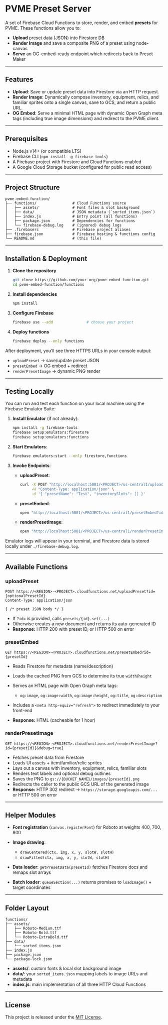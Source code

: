 # PVME Preset Server

A set of Firebase Cloud Functions to store, render, and embed **presets** for PVME. These functions allow you to:

* **Upload** preset data (JSON) into Firestore DB
* **Render Image** and save a composite PNG of a preset using node-canvas
* **Serve** an OG-embed-ready endpoint which redirects back to Preset Maker

---

## Features

* **Upload**: Save or update preset data into Firestore via an HTTP request.
* **Render Image**: Dynamically compose inventory, equipment, relics, and familiar sprites onto a single canvas, save to GCS, and return a public URL.
* **OG Embed**: Serve a minimal HTML page with dynamic Open Graph meta tags (including true image dimensions) and redirect to the PVME client.

---

## Prerequisites

* Node.js v14+ (or compatible LTS)
* Firebase CLI (`npm install -g firebase-tools`)
* A Firebase project with Firestore and Cloud Functions enabled
* A Google Cloud Storage bucket (configured for public read access)

---

## Project Structure

```text
pvme-embed-function/
├── functions/                # Cloud Functions source
│   ├── assets/               # Font files & slot background
│   ├── data/                 # JSON metadata (`sorted_items.json`)
│   ├── index.js              # Entry point (all functions)
│   ├── package.json          # Dependencies for functions
│   └── firebase-debug.log    # (ignored) debug logs
├── .firebaserc               # Firebase project aliases
├── firebase.json             # Firebase hosting & functions config
└── README.md                 # (this file)
```

---

## Installation & Deployment

1. **Clone the repository**

   ```bash
   git clone https://github.com/your-org/pvme-embed-function.git
   cd pvme-embed-function/functions
   ```

2. **Install dependencies**

   ```bash
   npm install
   ```

3. **Configure Firebase**

   ```bash
   firebase use --add               # choose your project
   ```

4. **Deploy functions**

   ```bash
   firebase deploy --only functions
   ```

After deployment, you’ll see three HTTPS URLs in your console output:

* `uploadPreset` → save/update preset JSON
* `presetEmbed` → OG embed + redirect
* `renderPresetImage` → dynamic PNG render

---

## Testing Locally

You can run and test each function on your local machine using the Firebase Emulator Suite:

1. **Install Emulator** (if not already):

   ```bash
   npm install -g firebase-tools
   firebase setup:emulators:firestore
   firebase setup:emulators:functions
   ```

2. **Start Emulators**:

   ```bash
   firebase emulators:start --only firestore,functions
   ```

3. **Invoke Endpoints**:

   * **uploadPreset**:

     ```bash
     curl -X POST "http://localhost:5001/<PROJECT>/us-central1/uploadPreset?id=test123" \
          -H "Content-Type: application/json" \
          -d '{ "presetName": "Test", "inventorySlots": [] }'
     ```
   * **presetEmbed**:

     ```bash
     open "http://localhost:5001/<PROJECT>/us-central1/presetEmbed?id=test123"
     ```
   * **renderPresetImage**:

     ```bash
     open "http://localhost:5001/<PROJECT>/us-central1/renderPresetImage?id=test123"
     ```

Emulator logs will appear in your terminal, and Firestore data is stored locally under `./firebase-debug.log`.

---

## Available Functions

### uploadPreset

```http
POST https://<REGION>-<PROJECT>.cloudfunctions.net/uploadPreset?id={optionalPresetId}
Content-Type: application/json

{ /* preset JSON body */ }
```

* If `?id=` is provided, calls `presets/{id}.set(...)`
* Otherwise creates a new document and returns its auto-generated ID
* **Response:** HTTP 200 with preset ID, or HTTP 500 on error

### presetEmbed

```http
GET https://<REGION>-<PROJECT>.cloudfunctions.net/presetEmbed?id={presetId}
```

* Reads Firestore for metadata (name/description)
* Loads the cached PNG from GCS to determine its true `width`/`height`
* Serves an HTML page with Open Graph meta tags:

  * `og:image`, `og:image:width`, `og:image:height`, `og:title`, `og:description`
* Includes a `<meta http-equiv="refresh">` to redirect immediately to your front-end
* **Response:** HTML (cacheable for 1 hour)

### renderPresetImage

```http
GET https://<REGION>-<PROJECT>.cloudfunctions.net/renderPresetImage?id={presetId}[&debug=true]
```

* Fetches preset data from Firestore
* Loads UI assets + item/familiar/relic sprites
* Lays out a canvas with inventory, equipment, relics, familiar slots
* Renders text labels and optional debug outlines
* Saves the PNG to `gs://{BUCKET_NAME}/images/{presetId}.png`
* Redirects the caller to the public GCS URL of the generated image
* **Response:** HTTP 302 redirect → `https://storage.googleapis.com/...` or HTTP 500 on error

---

## Helper Modules

* **Font registration** (`canvas.registerFont`) for Roboto at weights 400, 700, 800
* **Image drawing**:

  * `drawCentered(ctx, img, x, y, slotW, slotH)`
  * `drawFitted(ctx, img, x, y, slotW, slotH)`
* **Data loader**: `getPresetData(presetId)` fetches Firestore docs and remaps slot arrays
* **Batch loader**: `queueSection(...)` returns promises to `loadImage()` + target coordinates

---

## Folder Layout

```text
functions/
├── assets/
│   ├── Roboto-Medium.ttf
│   ├── Roboto-Bold.ttf
│   └── Roboto-ExtraBold.ttf
├── data/
│   └── sorted_items.json
├── index.js
├── package.json
└── package-lock.json
```

* **assets/**: custom fonts & local slot background image
* **data/**: your `sorted_items.json` mapping labels to image URLs and metadata
* **index.js**: main implementation of all three HTTP Cloud Functions

---

## License

This project is released under the [MIT License](LICENSE).
